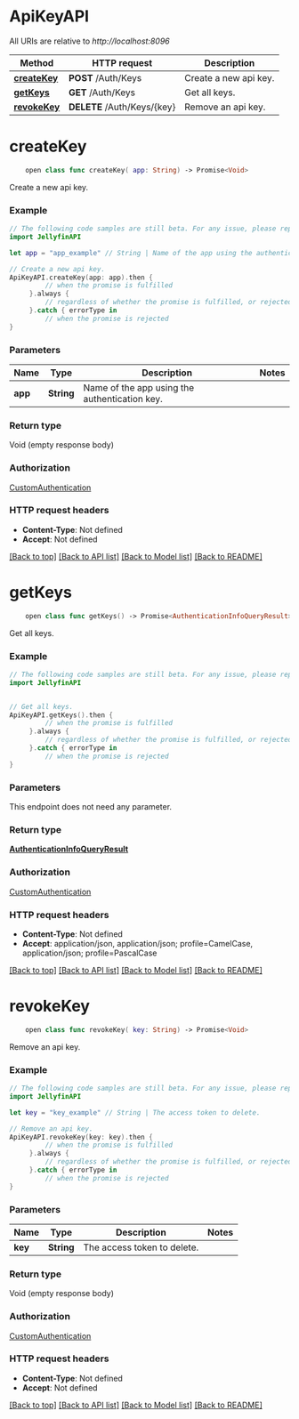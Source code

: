 # ApiKeyAPI

All URIs are relative to *http://localhost:8096*

Method | HTTP request | Description
------------- | ------------- | -------------
[**createKey**](ApiKeyAPI.md#createkey) | **POST** /Auth/Keys | Create a new api key.
[**getKeys**](ApiKeyAPI.md#getkeys) | **GET** /Auth/Keys | Get all keys.
[**revokeKey**](ApiKeyAPI.md#revokekey) | **DELETE** /Auth/Keys/{key} | Remove an api key.


# **createKey**
```swift
    open class func createKey( app: String) -> Promise<Void>
```

Create a new api key.

### Example
```swift
// The following code samples are still beta. For any issue, please report via http://github.com/OpenAPITools/openapi-generator/issues/new
import JellyfinAPI

let app = "app_example" // String | Name of the app using the authentication key.

// Create a new api key.
ApiKeyAPI.createKey(app: app).then {
         // when the promise is fulfilled
     }.always {
         // regardless of whether the promise is fulfilled, or rejected
     }.catch { errorType in
         // when the promise is rejected
}
```

### Parameters

Name | Type | Description  | Notes
------------- | ------------- | ------------- | -------------
 **app** | **String** | Name of the app using the authentication key. | 

### Return type

Void (empty response body)

### Authorization

[CustomAuthentication](../README.md#CustomAuthentication)

### HTTP request headers

 - **Content-Type**: Not defined
 - **Accept**: Not defined

[[Back to top]](#) [[Back to API list]](../README.md#documentation-for-api-endpoints) [[Back to Model list]](../README.md#documentation-for-models) [[Back to README]](../README.md)

# **getKeys**
```swift
    open class func getKeys() -> Promise<AuthenticationInfoQueryResult>
```

Get all keys.

### Example
```swift
// The following code samples are still beta. For any issue, please report via http://github.com/OpenAPITools/openapi-generator/issues/new
import JellyfinAPI


// Get all keys.
ApiKeyAPI.getKeys().then {
         // when the promise is fulfilled
     }.always {
         // regardless of whether the promise is fulfilled, or rejected
     }.catch { errorType in
         // when the promise is rejected
}
```

### Parameters
This endpoint does not need any parameter.

### Return type

[**AuthenticationInfoQueryResult**](AuthenticationInfoQueryResult.md)

### Authorization

[CustomAuthentication](../README.md#CustomAuthentication)

### HTTP request headers

 - **Content-Type**: Not defined
 - **Accept**: application/json, application/json; profile=CamelCase, application/json; profile=PascalCase

[[Back to top]](#) [[Back to API list]](../README.md#documentation-for-api-endpoints) [[Back to Model list]](../README.md#documentation-for-models) [[Back to README]](../README.md)

# **revokeKey**
```swift
    open class func revokeKey( key: String) -> Promise<Void>
```

Remove an api key.

### Example
```swift
// The following code samples are still beta. For any issue, please report via http://github.com/OpenAPITools/openapi-generator/issues/new
import JellyfinAPI

let key = "key_example" // String | The access token to delete.

// Remove an api key.
ApiKeyAPI.revokeKey(key: key).then {
         // when the promise is fulfilled
     }.always {
         // regardless of whether the promise is fulfilled, or rejected
     }.catch { errorType in
         // when the promise is rejected
}
```

### Parameters

Name | Type | Description  | Notes
------------- | ------------- | ------------- | -------------
 **key** | **String** | The access token to delete. | 

### Return type

Void (empty response body)

### Authorization

[CustomAuthentication](../README.md#CustomAuthentication)

### HTTP request headers

 - **Content-Type**: Not defined
 - **Accept**: Not defined

[[Back to top]](#) [[Back to API list]](../README.md#documentation-for-api-endpoints) [[Back to Model list]](../README.md#documentation-for-models) [[Back to README]](../README.md)

